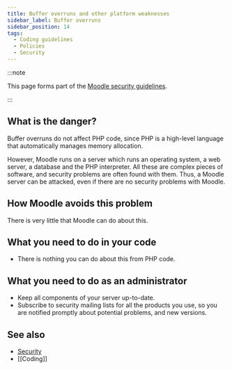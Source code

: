 ```yaml
---
title: Buffer overruns and other platform weaknesses
sidebar_label: Buffer overruns
sidebar_position: 14
tags:
  - Coding guidelines
  - Policies
  - Security
---
```


:::note

This page forms part of the [Moodle security guidelines](../security).

:::

## What is the danger?

Buffer overruns do not affect PHP code, since PHP is a high-level language that automatically manages memory allocation.

However, Moodle runs on a server which runs an operating system, a web server, a database and the PHP interpreter. All these are complex pieces of software, and security problems are often found with them. Thus, a Moodle server can be attacked, even if there are no security problems with Moodle.

## How Moodle avoids this problem

There is very little that Moodle can do about this.

## What you need to do in your code

- There is nothing you can do about this from PHP code.

## What you need to do as an administrator

- Keep all components of your server up-to-date.
- Subscribe to security mailing lists for all the products you use, so you are notified promptly about potential problems, and new versions.

## See also

- [Security](../security)
- [[Coding]]

